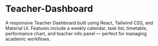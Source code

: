# Teacher-Dashboard
A responsive Teacher Dashboard built using React, Tailwind CSS, and Material UI. Features include a weekly calendar, task list, timetable, performance chart, and teacher info panel — perfect for managing academic workflows.
